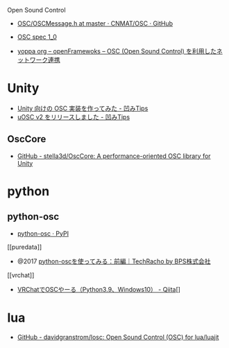 Open Sound Control

- [OSC/OSCMessage.h at master · CNMAT/OSC · GitHub](https://github.com/CNMAT/OSC/blob/master/OSCMessage.h)

- [OSC spec 1_0](https://ccrma.stanford.edu/groups/osc/spec-1_0.html)
- [yoppa org – openFramewoks – OSC (Open Sound Control) を利用したネットワーク連携](https://yoppa.org/ma2_10/2279.html)

# Unity
- [Unity 向けの OSC 実装を作ってみた - 凹みTips](https://tips.hecomi.com/entry/2017/08/20/193823)
- [uOSC v2 をリリースしました - 凹みTips](https://tips.hecomi.com/entry/2021/11/29/234527)

## OscCore
- [GitHub - stella3d/OscCore: A performance-oriented OSC library for Unity](https://github.com/stella3d/OscCore)

# python
## python-osc
- [python-osc · PyPI](https://pypi.org/project/python-osc/)

[[puredata]]
- @2017 [python-oscを使ってみる：前編｜TechRacho by BPS株式会社](https://techracho.bpsinc.jp/katayama-yuuki/2017_07_13/42884)

[[vrchat]]
- [VRChatでOSCやーる（Python3.9、Windows10） - Qiita](https://qiita.com/SatoshiGachiFujimoto/items/7f43954c7cbbe8c25dbe)[]

# lua
- [GitHub - davidgranstrom/losc: Open Sound Control (OSC) for lua/luajit](https://github.com/davidgranstrom/losc)
